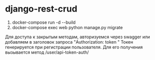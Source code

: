 # django-rest-crud

1. docker-compose run -d --build
2. docker-compose exec web python manage.py migrate

Для доступа к закрытым методам, авторизуемся через swagger или добавляем в заголовок запроса "Authorization: token <token>"
Токен генерируется при регистрации пользователя. Для его получения вызывается метод /user/api-token-auth/

